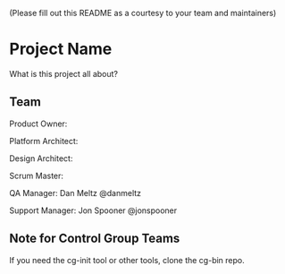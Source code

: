 (Please fill out this README as a courtesy to your team and maintainers)


Project Name
=============
What is this project all about? 



Team
----
Product Owner: 

Platform Architect:

Design Architect:

Scrum Master:

QA Manager: Dan Meltz @danmeltz

Support Manager: Jon Spooner @jonspooner


Note for Control Group Teams
----------------------------------------
If you need the cg-init tool or other tools, clone the cg-bin repo.